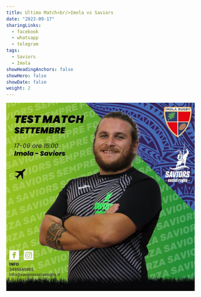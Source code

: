 ```yaml
---
title: Ultimo Match<br/>Imola vs Saviors
date: "2023-09-17"
sharingLinks:
  - facebook
  - whatsapp
  - telegram
tags:
  - Saviors
  - Imola
showHeadingAnchors: false
showHero: false
showDate: false
weight: 2
---
```


![](./featured.jpg)
